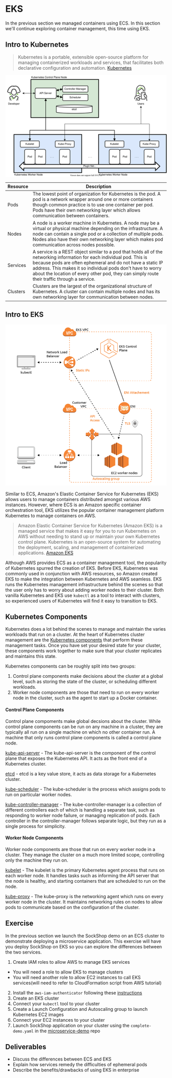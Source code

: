 # EKS

In the previous section we managed containers using ECS. In this section we'll continue exploring container management, this time using EKS.

## Intro to Kubernetes

>Kubernetes is a portable, extensible open-source platform for managing containerized workloads and services, that facilitates both declarative configuration and automation. [Kubernetes](https://kubernetes.io/docs/concepts/overview/what-is-kubernetes/#what-kubernetes-and-k8s-mean)

![An overview of Kubernetes cluster components. A developer is shown interacting with the API server, while a user interacts with the Kube-Proxy](./img6/kubernetes-overview.svg ':class=img-center')

| Resource | Description |
|----------|--------------------------------------------------------------------------------------------------------------------------------------------------------------------------------------------------------------------------------------------------------------------------------------------------------------------------------------------------------------------------------------------------------------------------------------------------------------------------------------------------------|
| Pods | The lowest point of organization for Kubernetes is the pod. A pod is a network wrapper around one or more containers though common practice is to use one container per pod. Pods have their own networking layer which allows communication between containers. |
| Nodes | A node is a worker machine in Kubernetes. A node may be a virtual or physical machine depending on the infrastructure. A node can contain a single pod or a collection of multiple pods. Nodes also have their own networking layer which makes pod communication across nodes possible. |
| Services | A service is a REST object similar to a pod that holds all of the networking information for each individual pod. This is because pods are often ephemeral and do not have a static IP address. This makes it so individual pods don't have to worry about the location of every other pod, they can simply route their traffic through a service. |
| Clusters | Clusters are the largest of the organizational structure of Kubernetes. A cluster can contain multiple nodes and has its own networking layer for communication between nodes. |

## Intro to EKS

![An overview of EKS architecture.](./img6/eks.webp ':class=img-center')

Similar to ECS, Amazon's Elastic Container Service for Kubernetes (EKS) allows users to manage containers distributed amongst various AWS instances. However, where ECS is an Amazon specific container orchestration tool, EKS utilizes the popular container management platform Kubernetes to manage containers on AWS.

> Amazon Elastic Container Service for Kubernetes (Amazon EKS) is a managed service that makes it easy for you to run Kubernetes on AWS without needing to stand up or maintain your own Kubernetes control plane. Kubernetes is an open-source system for automating the deployment, scaling, and management of containerized applications. [Amazon EKS](https://docs.aws.amazon.com/eks/latest/userguide/what-is-eks.html)

Although AWS provides ECS as a container management tool, the popularity of Kubernetes spurred the creation of EKS. Before EKS, Kubernetes was commonly used in conjunction with AWS resources, so Amazon created EKS to make the integration between Kubernetes and AWS seamless. EKS runs the Kubernetes management infrastructure behind the scenes so that the user only has to worry about adding worker nodes to their cluster. Both vanilla Kubernetes and EKS use `kubectl` as a tool to interact with clusters, so experienced users of Kubernetes will find it easy to transition to EKS. 


## Kubernetes Components

Kubernetes does a lot behind the scenes to manage and maintain the varies workloads that run on a cluster. At the heart of Kubernetes cluster management are the [Kubernetes components](https://kubernetes.io/docs/concepts/overview/components/) that perform these management tasks.
Once you have set your desired state for your cluster, these components work together to make sure that your cluster replicates and maintains this state.

Kubernetes components can be roughly split into two groups:
1. Control plane components make decisions about the cluster at a global level,
such as storing the state of the cluster, or scheduling different workloads.
2. Worker node components are those that need to run on every worker node in
the cluster, such as the agent to start up a Docker container.

#### Control Plane Components

Control plane compoments make global decsions about the cluster. While control
plane components can be run on any machine in a cluster, they are typically all
run on a single machine on which no other container run. A machine that
only runs control plane components is called a control plane node.

[kube-api-server](https://kubernetes.io/docs/reference/command-line-tools-reference/kube-apiserver/) -
The kube-api-server is the component of the control plane that exposes the Kubernetes API.
It acts as the front end of a Kubernetes cluster.

[etcd](https://etcd.io/docs/) - etcd is a key value store, it acts as data storage
for a Kubernetes cluster.

[kube-scheduler](https://kubernetes.io/docs/reference/command-line-tools-reference/kube-scheduler/) -
The kube-scheduler is the process which assigns pods to run on particular worker nodes.

[kube-controller-manager](https://kubernetes.io/docs/reference/command-line-tools-reference/kube-controller-manager/) -
The kube-controller-manager is a collection of different controllers each of which
is handling a separate task, such as responding to worker node failure, or managing
replication of pods. Each controller in the controller-manager follows separate
logic, but they run as a single process for simplicity.

#### Worker Node Components

Worker node components are those that run on every worker node in a cluster.
They manage the cluster on a much more limited scope, controlling only the
machine they run on.

[kubelet](https://kubernetes.io/docs/reference/command-line-tools-reference/kubelet/) -
The kubelet is the primary Kubernetes agent process that runs on each worker node. It
handles tasks such as informing the API server that the node is healthy, and
starting containers that are scheduled to run on the node.

[kube-proxy](https://kubernetes.io/docs/reference/command-line-tools-reference/kube-proxy/) -
The kube-proxy is the networking agent which runs on every worker node in the cluster.
It maintains networking rules on nodes to allow pods to communicate based on
the configuration of the cluster.

## Exercise

In the previous section we launch the SockShop demo on an ECS cluster to demonstrate deploying a microservice application. This exercise will have you deploy SockShop on EKS so you can explore the differences between the two services.

1. Create IAM roles to allow AWS to manage EKS services
  - You will need a role to allow EKS to manage clusters
  - You will need another role to allow EC2 instances to call EKS services(will need to refer to CloudFormation script from AWS tutorial)
2. Install the `aws-iam-authenticator` following these [instructions](https://docs.aws.amazon.com/eks/latest/userguide/install-aws-iam-authenticator.html)
3. Create an EKS cluster
4. Connect your `kubectl` tool to your cluster
5. Create a Launch Configuration and Autoscaling group to launch Kubernetes EC2 images
6. Connect your EC2 instances to your cluster
7. Launch SockShop application on your cluster using the `complete-demo.yaml` in the [microservice-demo](https://github.com/liatrio/microservices-demo) repo

## Deliverables

- Discuss the differences between ECS and EKS
- Explain how services remedy the difficulties of ephemeral pods
- Describe the benefits/drawbacks of using EKS in enterprise
